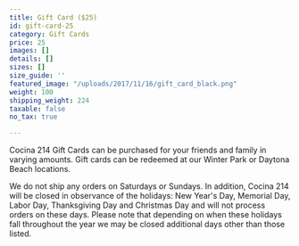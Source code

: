 ```yaml
---
title: Gift Card ($25)
id: gift-card-25
category: Gift Cards
price: 25
images: []
details: []
sizes: []
size_guide: ''
featured_image: "/uploads/2017/11/16/gift_card_black.png"
weight: 100
shipping_weight: 224
taxable: false
no_tax: true

---
```

Cocina 214 Gift Cards can be purchased for your friends and family in varying amounts. Gift cards can be redeemed at our Winter Park or Daytona Beach locations.

We do not ship any orders on Saturdays or Sundays. In addition, Cocina 214 will be closed in observance of the holidays: New Year's Day, Memorial Day, Labor Day, Thanksgiving Day and Christmas Day and will not process orders on these days. Please note that depending on when these holidays fall throughout the year we may be closed additional days other than those listed.